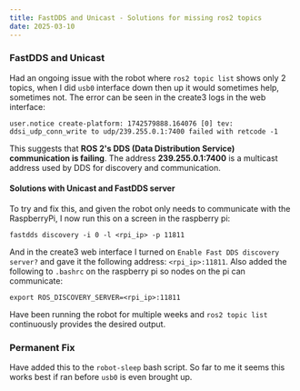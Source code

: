```yaml
---
title: FastDDS and Unicast - Solutions for missing ros2 topics
date: 2025-03-10
---
```

### FastDDS and Unicast
Had an ongoing issue with the robot where `ros2 topic list` shows only 2 topics, when I did `usb0` interface down then up it would sometimes help, sometimes not.
The error can be seen in the create3 logs in the web interface:
```
user.notice create-platform: 1742579888.164076 [0] tev: ddsi_udp_conn_write to udp/239.255.0.1:7400 failed with retcode -1
```
This suggests that **ROS 2's DDS (Data Distribution Service) communication is failing**.
The address **239.255.0.1:7400** is a multicast address used by DDS for discovery and communication.

<!--more-->
#### Solutions with Unicast and FastDDS server
To try and fix this, and given the robot only needs to communicate with the RaspberryPi, I now run this on a screen in the raspberry pi:
```
fastdds discovery -i 0 -l <rpi_ip> -p 11811
```
And in the create3 web interface I turned on `Enable Fast DDS discovery server?` and gave it the following address: `<rpi_ip>:11811`.
Also added the following to `.bashrc` on the raspberry pi so nodes on the pi can communicate:
```
export ROS_DISCOVERY_SERVER=<rpi_ip>:11811
```
Have been running the robot for multiple weeks and `ros2 topic list` continuously provides the desired output.

### Permanent Fix
Have added this to the `robot-sleep` bash script. So far to me it seems this works best if ran before `usb0` is even brought up.
